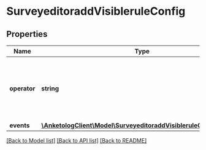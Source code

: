 # SurveyeditoraddVisibleruleConfig

## Properties
Name | Type | Description | Notes
------------ | ------------- | ------------- | -------------
**operator** | **string** | Логический оператор  * &#x60;and&#x60; - логическое \&quot;и\&quot; * &#x60;or&#x60; - логическое \&quot;или\&quot; | 
**events** | [**\AnketologClient\Model\SurveyeditoraddVisibleruleConfigEvents[]**](SurveyeditoraddVisibleruleConfigEvents.md) |  | 

[[Back to Model list]](../README.md#documentation-for-models) [[Back to API list]](../README.md#documentation-for-api-endpoints) [[Back to README]](../README.md)


